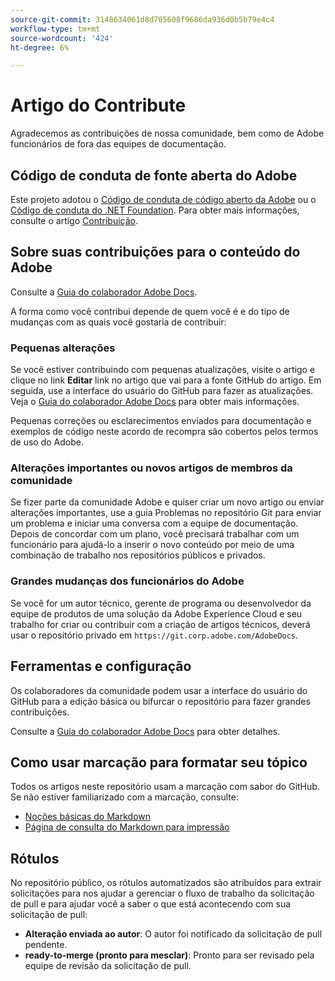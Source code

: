 ```yaml
---
source-git-commit: 3148634061d8d705608f9686da936d0b5b79e4c4
workflow-type: tm+mt
source-wordcount: '424'
ht-degree: 6%

---
```

# Artigo do Contribute

Agradecemos as contribuições de nossa comunidade, bem como de Adobe funcionários de fora das equipes de documentação.

## Código de conduta de fonte aberta do Adobe

Este projeto adotou o [Código de conduta de código aberto da Adobe](code-of-conduct.md) ou o [Código de conduta do .NET Foundation](https://dotnetfoundation.org/code-of-conduct). Para obter mais informações, consulte o artigo [Contribuição](contributing.md).

## Sobre suas contribuições para o conteúdo do Adobe

Consulte a [Guia do colaborador Adobe Docs](https://experienceleague.adobe.com/docs/contributor/contributor-guide/introduction.html?lang=pt-BR).

A forma como você contribui depende de quem você é e do tipo de mudanças com as quais você gostaria de contribuir:

### Pequenas alterações

Se você estiver contribuindo com pequenas atualizações, visite o artigo e clique no link **Editar** link no artigo que vai para a fonte GitHub do artigo. Em seguida, use a interface do usuário do GitHub para fazer as atualizações. Veja o [Guia do colaborador Adobe Docs](https://experienceleague.adobe.com/docs/contributor/contributor-guide/introduction.html?lang=pt-BR) para obter mais informações.

Pequenas correções ou esclarecimentos enviados para documentação e exemplos de código neste acordo de recompra são cobertos pelos termos de uso do Adobe.

### Alterações importantes ou novos artigos de membros da comunidade

Se fizer parte da comunidade Adobe e quiser criar um novo artigo ou enviar alterações importantes, use a guia Problemas no repositório Git para enviar um problema e iniciar uma conversa com a equipe de documentação. Depois de concordar com um plano, você precisará trabalhar com um funcionário para ajudá-lo a inserir o novo conteúdo por meio de uma combinação de trabalho nos repositórios públicos e privados.

<!--
If you submit a pull request with significant changes to documentation and code examples, you'll see a message in the pull request asking you to submit an online contribution license agreement (CLA). We need you to complete the online form before we can review your pull request.
-->

### Grandes mudanças dos funcionários do Adobe

Se você for um autor técnico, gerente de programa ou desenvolvedor da equipe de produtos de uma solução da Adobe Experience Cloud e seu trabalho for criar ou contribuir com a criação de artigos técnicos, deverá usar o repositório privado em `https://git.corp.adobe.com/AdobeDocs`.

<!--Employees from other parts of the Adobe world should use the public repo for minor updates.-->

## Ferramentas e configuração

Os colaboradores da comunidade podem usar a interface do usuário do GitHub para a edição básica ou bifurcar o repositório para fazer grandes contribuições.

Consulte a [Guia do colaborador Adobe Docs](https://experienceleague.adobe.com/docs/contributor/contributor-guide/introduction.html?lang=pt-BR) para obter detalhes.

## Como usar marcação para formatar seu tópico

Todos os artigos neste repositório usam a marcação com sabor do GitHub. Se não estiver familiarizado com a marcação, consulte:

* [Noções básicas do Markdown](https://help.github.com/articles/getting-started-with-writing-and-formatting-on-github/)
* [Página de consulta do Markdown para impressão](https://guides.github.com/pdfs/markdown-cheatsheet-online.pdf)

## Rótulos

No repositório público, os rótulos automatizados são atribuídos para extrair solicitações para nos ajudar a gerenciar o fluxo de trabalho da solicitação de pull e para ajudar você a saber o que está acontecendo com sua solicitação de pull:

* **Alteração enviada ao autor**: O autor foi notificado da solicitação de pull pendente.
* **ready-to-merge (pronto para mesclar)**: Pronto para ser revisado pela equipe de revisão da solicitação de pull.
